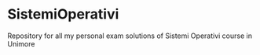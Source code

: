 # SistemiOperativi
Repository for all my personal exam solutions of Sistemi Operativi course in Unimore
